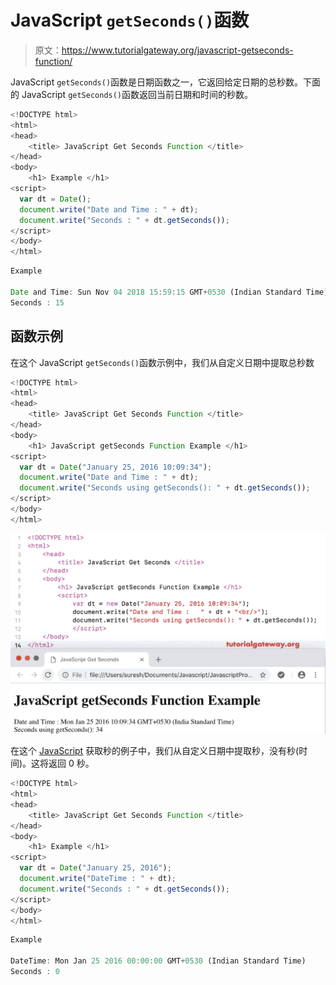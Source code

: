 # JavaScript `getSeconds()`函数

> 原文：<https://www.tutorialgateway.org/javascript-getseconds-function/>

JavaScript `getSeconds()`函数是日期函数之一，它返回给定日期的总秒数。下面的 JavaScript `getSeconds()`函数返回当前日期和时间的秒数。

```js
<!DOCTYPE html>
<html>
<head>
    <title> JavaScript Get Seconds Function </title>
</head>
<body>
    <h1> Example </h1>
<script>
  var dt = Date();  
  document.write("Date and Time : " + dt);
  document.write("Seconds : " + dt.getSeconds());
</script>
</body>
</html>
```

```js
Example

Date and Time: Sun Nov 04 2018 15:59:15 GMT+0530 (Indian Standard Time)
Seconds : 15
```

## 函数示例

在这个 JavaScript `getSeconds()`函数示例中，我们从自定义日期中提取总秒数

```js
<!DOCTYPE html>
<html>
<head>
    <title> JavaScript Get Seconds Function </title>
</head>
<body>
    <h1> JavaScript getSeconds Function Example </h1>
<script>
  var dt = Date("January 25, 2016 10:09:34");
  document.write("Date and Time : " + dt);
  document.write("Seconds using getSeconds(): " + dt.getSeconds());
</script>
</body>
</html>
```

![JavaScript getSeconds Function 2](img/d3f0aaf9df386094d63629d421a06988.png)

在这个 [JavaScript](https://www.tutorialgateway.org/javascript/) 获取秒的例子中，我们从自定义日期中提取秒，没有秒(时间)。这将返回 0 秒。

```js
<!DOCTYPE html>
<html>
<head>
    <title> JavaScript Get Seconds Function </title>
</head>
<body>
    <h1> Example </h1>
<script>
  var dt = Date("January 25, 2016");
  document.write("DateTime : " + dt);
  document.write("Seconds : " + dt.getSeconds());
</script>
</body>
</html>
```

```js
Example

DateTime: Mon Jan 25 2016 00:00:00 GMT+0530 (Indian Standard Time)
Seconds : 0
```